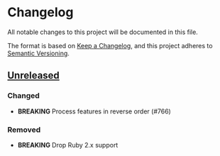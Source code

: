 # Changelog

All notable changes to this project will be documented in this file.

The format is based on [Keep a Changelog](https://keepachangelog.com/en/1.1.0/),
and this project adheres to [Semantic Versioning](https://semver.org/spec/v2.0.0.html).

## [Unreleased]

### Changed

- **BREAKING** Process features in reverse order (#766)

### Removed

- **BREAKING** Drop Ruby 2.x support

[unreleased]: https://github.com/httprb/http/compare/v5.1.1...HEAD
